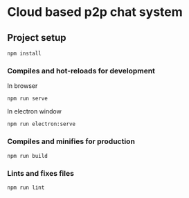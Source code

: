 # Cloud based p2p chat system

## Project setup
```
npm install
```

### Compiles and hot-reloads for development
In browser
```
npm run serve
```
In electron window
```
npm run electron:serve
```

### Compiles and minifies for production
```
npm run build
```

### Lints and fixes files
```
npm run lint
```
